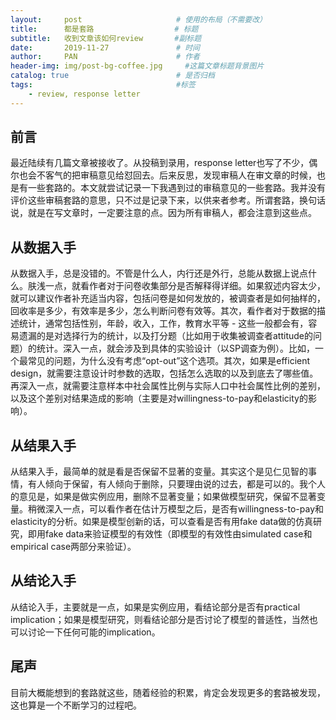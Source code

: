 ```yaml
---
layout:     post                     # 使用的布局（不需要改）
title:      都是套路                  # 标题 
subtitle:   收到文章该如何review       #副标题
date:       2019-11-27               # 时间
author:     PAN                      # 作者
header-img: img/post-bg-coffee.jpg     #这篇文章标题背景图片
catalog: true                        # 是否归档
tags:                                #标签
    - review, response letter
---
```


前言
---

最近陆续有几篇文章被接收了。从投稿到录用，response letter也写了不少，偶尔也会不客气的把审稿意见给怼回去。后来反思，发现审稿人在审文章的时候，也是有一些套路的。本文就尝试记录一下我遇到过的审稿意见的一些套路。我并没有评价这些审稿套路的意思，只不过是记录下来，以供来者参考。所谓套路，换句话说，就是在写文章时，一定要注意的点。因为所有审稿人，都会注意到这些点。

从数据入手
---

从数据入手，总是没错的。不管是什么人，内行还是外行，总能从数据上说点什么。肤浅一点，就看作者对于问卷收集部分是否解释得详细。如果叙述内容太少，就可以建议作者补充适当内容，包括问卷是如何发放的，被调查者是如何抽样的，回收率是多少，有效率是多少，怎么判断问卷有效等。其次，看作者对于数据的描述统计，通常包括性别，年龄，收入，工作，教育水平等 - 这些一般都会有，容易遗漏的是对选择行为的统计，以及打分题（比如用于收集被调查者attitude的问题）的统计。深入一点，就会涉及到具体的实验设计（以SP调查为例）。比如，一个最常见的问题，为什么没有考虑“opt-out”这个选项。其次，如果是efficient design，就需要注意设计时参数的选取，包括怎么选取的以及到底去了哪些值。再深入一点，就需要注意样本中社会属性比例与实际人口中社会属性比例的差别，以及这个差别对结果造成的影响（主要是对willingness-to-pay和elasticity的影响）。

从结果入手
---

从结果入手，最简单的就是看是否保留不显著的变量。其实这个是见仁见智的事情，有人倾向于保留，有人倾向于删除，只要理由说的过去，都是可以的。我个人的意见是，如果是做实例应用，删除不显著变量；如果做模型研究，保留不显著变量。稍微深入一点，可以看作者在估计万模型之后，是否有willingness-to-pay和elasticity的分析。如果是模型创新的话，可以查看是否有用fake data做的仿真研究，即用fake data来验证模型的有效性（即模型的有效性由simulated case和empirical case两部分来验证）。

从结论入手
---

从结论入手，主要就是一点，如果是实例应用，看结论部分是否有practical implication；如果是模型研究，则看结论部分是否讨论了模型的普适性，当然也可以讨论一下任何可能的implication。

尾声
---

目前大概能想到的套路就这些，随着经验的积累，肯定会发现更多的套路被发现，这也算是一个不断学习的过程吧。